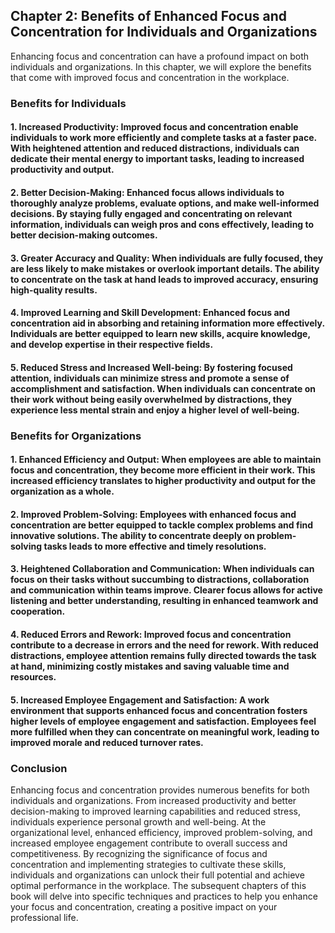 Chapter 2: Benefits of Enhanced Focus and Concentration for Individuals and Organizations
-----------------------------------------------------------------------------------------

Enhancing focus and concentration can have a profound impact on both individuals and organizations. In this chapter, we will explore the benefits that come with improved focus and concentration in the workplace.

### **Benefits for Individuals**

#### 1. **Increased Productivity:** Improved focus and concentration enable individuals to work more efficiently and complete tasks at a faster pace. With heightened attention and reduced distractions, individuals can dedicate their mental energy to important tasks, leading to increased productivity and output.

#### 2. **Better Decision-Making:** Enhanced focus allows individuals to thoroughly analyze problems, evaluate options, and make well-informed decisions. By staying fully engaged and concentrating on relevant information, individuals can weigh pros and cons effectively, leading to better decision-making outcomes.

#### 3. **Greater Accuracy and Quality:** When individuals are fully focused, they are less likely to make mistakes or overlook important details. The ability to concentrate on the task at hand leads to improved accuracy, ensuring high-quality results.

#### 4. **Improved Learning and Skill Development:** Enhanced focus and concentration aid in absorbing and retaining information more effectively. Individuals are better equipped to learn new skills, acquire knowledge, and develop expertise in their respective fields.

#### 5. **Reduced Stress and Increased Well-being:** By fostering focused attention, individuals can minimize stress and promote a sense of accomplishment and satisfaction. When individuals can concentrate on their work without being easily overwhelmed by distractions, they experience less mental strain and enjoy a higher level of well-being.

### **Benefits for Organizations**

#### 1. **Enhanced Efficiency and Output:** When employees are able to maintain focus and concentration, they become more efficient in their work. This increased efficiency translates to higher productivity and output for the organization as a whole.

#### 2. **Improved Problem-Solving:** Employees with enhanced focus and concentration are better equipped to tackle complex problems and find innovative solutions. The ability to concentrate deeply on problem-solving tasks leads to more effective and timely resolutions.

#### 3. **Heightened Collaboration and Communication:** When individuals can focus on their tasks without succumbing to distractions, collaboration and communication within teams improve. Clearer focus allows for active listening and better understanding, resulting in enhanced teamwork and cooperation.

#### 4. **Reduced Errors and Rework:** Improved focus and concentration contribute to a decrease in errors and the need for rework. With reduced distractions, employee attention remains fully directed towards the task at hand, minimizing costly mistakes and saving valuable time and resources.

#### 5. **Increased Employee Engagement and Satisfaction:** A work environment that supports enhanced focus and concentration fosters higher levels of employee engagement and satisfaction. Employees feel more fulfilled when they can concentrate on meaningful work, leading to improved morale and reduced turnover rates.

### Conclusion

Enhancing focus and concentration provides numerous benefits for both individuals and organizations. From increased productivity and better decision-making to improved learning capabilities and reduced stress, individuals experience personal growth and well-being. At the organizational level, enhanced efficiency, improved problem-solving, and increased employee engagement contribute to overall success and competitiveness. By recognizing the significance of focus and concentration and implementing strategies to cultivate these skills, individuals and organizations can unlock their full potential and achieve optimal performance in the workplace. The subsequent chapters of this book will delve into specific techniques and practices to help you enhance your focus and concentration, creating a positive impact on your professional life.
